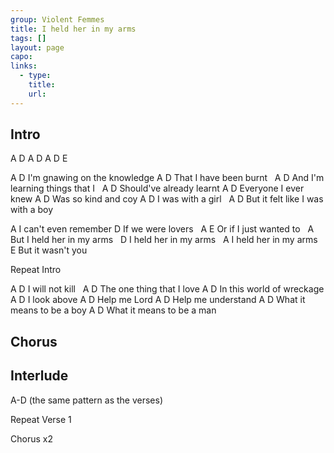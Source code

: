 ```yaml
---
group: Violent Femmes
title: I held her in my arms
tags: []
layout: page
capo: 
links: 
  - type: 
    title: 
    url: 
---
```


## Intro
A D A D A D E

A                   D
I'm gnawing on the knowledge
A                 D
That I have been burnt
&nbsp;       A                   D
And I'm learning things that I
&nbsp;       A         D
Should've already learnt
A               D
Everyone I ever knew
A               D
Was so kind and coy
A            D
I was with a girl
&nbsp;           A                 D
But it felt like I was with a boy

A
I can't even remember
D
If we were lovers
&nbsp;  A                E
Or if I just wanted to
&nbsp;     A
But I held her in my arms
&nbsp; D
I held her in my arms
&nbsp; A
I held her in my arms
&nbsp;             E
But it wasn't you

Repeat Intro

A           D
I will not kill
&nbsp;   A                D
The one thing that I love
A                D
In this world of wreckage
A        D
I look above
A        D
Help me Lord
A            D
Help me understand
A                 D
What it means to be a boy
A                 D
What it means to be a man

## Chorus
## Interlude
A-D (the same pattern as the verses)

Repeat Verse 1

Chorus x2

